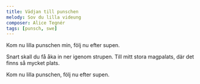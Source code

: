 ```yaml
---
title: Vädjan till punschen
melody: Sov du lilla videung
composer: Alice Tegnér
tags: [punsch, swe]
---
```


Kom nu lilla punschen min,
följ nu efter supen.

Snart skall du få åka in
ner igenom strupen.
Till mitt stora magpalats,
där det finns så mycket plats.

Kom nu lilla punschen,
följ nu efter supen.
